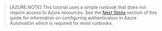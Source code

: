 > [AZURE.NOTE]
> This tutorial uses a simple runbook that does not require access to Azure resources.  See the [Next Steps](#nextsteps) section of this guide for information on configuring authentication in Azure Automation which is required for most runbooks. 
> 
> 

